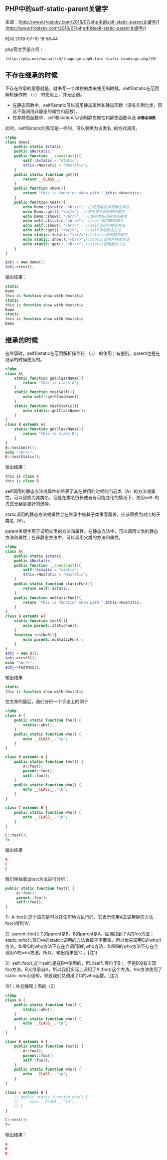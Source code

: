 ## PHP中的self-static-parent关键字

来源：[http://www.frostsky.com/2018/07/php中的self-static-parent关键字/](http://www.frostsky.com/2018/07/php中的self-static-parent关键字/)

时间 2018-07-10 18:58:44


  
php官方手册介绍：

    [http://php.net/manual/zh/language.oop5.late-static-bindings.php][0]
  


## 不存在继承的时候

不存在继承的意思就是，就书写一个单独的类来使用的时候。self和static在范围解析操作符 （::） 的使用上，并无区别。



* 在静态函数中，self和static可以调用静态属性和静态函数（没有实例化类，因此不能调用非静态的属性和函数）。
* 在非静态函数中，self和static可以调用静态属性和静态函数以及 **`非静态函数`**     
  

此时，self和static的表现是一样的，可以替换为该类名::的方式调用。

```php
<?php 
class Demo{     
    public static $static;     
    public $Nostatic;      
    public function __construct(){         
        self::$static = "static";         
        $this->Nostatic = "Nostatic";
    }
    public static function get(){
        return __CLASS__;
    }
    public function show(){
        return "this is function show with ".$this->Nostatic;
    }
    public function test(){
        echo Demo::$static."<br/>";  //使用类名调用静态属性
        echo Demo::get()."<br/>";  //使用类名调用静态属性
        echo Demo::show()."<br/>";  //使用类名调用静态属性
        echo self::$static."<br/>";  //self调用静态属性
        echo self::show()."<br/>";  //self调用非静态方法
        echo self::get()."<br/>";   //self调用静态方法
        echo static::$static."<br/>";//static调用静态属性
        echo static::show()."<br/>";//static调用非静态方法
        echo static::get()."<br/>"; //static调用静态方法
    }
}

$obj = new Demo();
$obj->test();
```

输出结果：

```php
static
Demo
this is function show with Nostatic
static
this is function show with Nostatic
Demo
static
this is function show with Nostatic
Demo
```


## 继承的时候

在继承时，self和static在范围解析操作符 （::） 的使用上有差别。parent也是在继承的时候使用的。

```php
<?php
class A{
    static function getClassName(){
        return "this is class A";
    }
    static function testSelf(){
        echo self::getClassName();
    }
    static function testStatic(){
        echo static::getClassName();
    }
}
class B extends A{
    static function getClassName(){
        return "this is class B";
    }
}
B::testSelf();
echo "<br/>";
B::testStatic();
```

输出结果：

```php
this is class A
this is class B
```


self调用的静态方法或属性始终表示其在使用的时候的当前类（A）的方法或属性，可以替换为其类名，但是在类名很长或者有可能变化的情况下，使用self::的方式无疑是更好的选择。

static调用的静态方法或属性会在继承中被其子类重写覆盖，应该替换为对应的子类名（B）。

parent关键字用于调用父类的方法和属性。在静态方法中，可以调用父类的静态方法和属性；在非静态方法中，可以调用父类的方法和属性。

```php
<?php 
class A{     
    public static $static;     
    public $Nostatic;      
    public function __construct(){         
        self::$static = "static";         
        $this->Nostatic = "Nostatic";
    }
    public static function staticFun(){
        return self::$static;
    }
    public function noStaticFun(){
        return "this is function show with ".$this->Nostatic;
    }
}
class B extends A{
    static function testS(){
        echo parent::staticFun();
    }
    function testNoS(){
        echo parent::noStaticFun();
    }
}
$obj = new B();
$obj->testS();
echo "<br/>";
$obj->testNoS();
```

输出结果

```php
static
this is function show with Nostatic
```

在文章的最后，我们分析一个手册上的例子

```php
<?php 
class A {     
    public static function foo() {         
        static::who();     
    }     
    public static function who() {         
        echo __CLASS__."\n";     
    } 
} 

class B extends A {     
    public static function test() {         
        A::foo();         
        parent::foo();         
        self::foo();     
    }     
    public static function who() {         
        echo __CLASS__."\n";     
    } 
} 

class C extends B {     
    public static function who() {         
        echo __CLASS__."\n";     
    }
} 

C::test(); 
?>
```

输出结果

```php
A
C
C
```

我们单独拿出test方法进行分析：

```php
public static function test() {
     A::foo();
     parent::foo();
     self::foo();
}
```


1）A::foo();这个语句是可以在任何地方执行的，它表示使用A去调用静态方法foo()得到’A’。

2）parent::foo(); C的parent是B，B的parent是A，回溯找到了A的foo方法；static::who();语句中的static::调用的方法会被子类覆盖，所以优先调用C的who()方法，如果C的who方法不存在会调用B的who方法，如果B的who方法不存在会调用A的who方法。所以，输出结果是’C’。[注1]

3）self::foo();这个self::是在B中使用的，所以self::等价于B::，但是B没有实现foo方法，B又继承自A，所以我们实际上调用了A::foo()这个方法。foo方法使用了static::who()语句，导致我们又调用了C的who函数。[注2]

注1：补充解释上面的（2）

```php
<?php 
class A { 
    public static function foo() { 
        static::who();
    } 
    public static function who() { 
        echo __CLASS__."\n"; 
    } 
} 

class B extends A { 
    public static function test() { 
        A::foo(); 
        parent::foo(); 
        self::foo(); 
    } 
    public static function who() { 
        echo __CLASS__."\n"; 
    } 
} 

class C extends B { 
    // public static function who() { 
    //     echo __CLASS__."\n"; 
    // } 
} 

C::test(); 
?>
```

输出结果：

```php
A
B
B
```



[0]: http://php.net/manual/zh/language.oop5.late-static-bindings.php